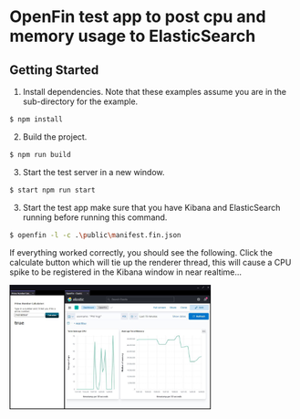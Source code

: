# OpenFin test app to post cpu and memory usage to ElasticSearch


## Getting Started

1. Install dependencies. Note that these examples assume you are in the sub-directory for the example.

```bash
$ npm install
```

2. Build the project.

```bash
$ npm run build
```

3. Start the test server in a new window.

```bash
$ start npm run start
```

3. Start the test app make sure that you have Kibana and ElasticSearch running before running this command.

```bash
$ openfin -l -c .\public\manifest.fin.json
```

If everything worked correctly, you should see the following. Click the calculate button which will tie up the renderer thread, this will cause a CPU spike to be registered in the Kibana window in near realtime... 

<img src="./readme-images/Example.jpg" width="70%" alt="OpenFin Container Example Application -- Adding your application the Content Discovery Service Via API" />
